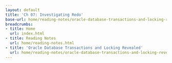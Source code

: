 ```yaml
---
layout: default
title: 'Ch 07: Investigating Redo'
base-url: home/reading-notes/oracle-database-transactions-and-locking-revealed/Ch07_Investigating_Redo.html
breadcrumbs:
- title: Home
  url: index.html
- title: Reading Notes
  url: home/reading-notes.html
- title: 'Oracle Database Transactions and Locking Revealed'
  url: home/reading-notes/oracle-database-transactions-and-locking-revealed
---
```

